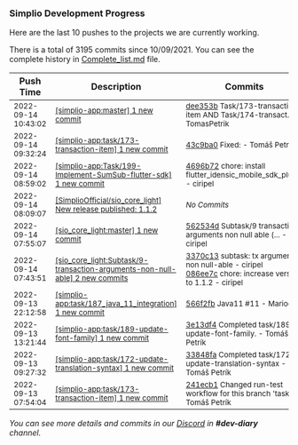 
### Simplio Development Progress

Here are the last 10 pushes to the projects we are currently working.

There is a total of 3195 commits since 10/09/2021. You can see the complete history in
 [Complete_list.md](Complete_list.md) file.

| Push Time | Description | Commits |
| --- | --- | --- |
| <sub>2022-09-14 10:43:02</sub> | <sub>[[simplio-app:master] 1 new commit](https://github.com/SimplioOfficial/simplio-app/commit/dee353bfb31113c937eb9aa0c1a9061fd3e41c78)</sub> | <sub>[dee353b](https://github.com/SimplioOfficial/simplio-app/commit/dee353bfb31113c937eb9aa0c1a9061fd3e41c78) Task/173-transaction-item AND Task/174-transact... - TomasPetrik</sub> |
| <sub>2022-09-14 09:32:24</sub> | <sub>[[simplio-app:task/173\-transaction\-item] 1 new commit](https://github.com/SimplioOfficial/simplio-app/commit/43c9ba0b893088ed7702bf4d0ff7b3f287128643)</sub> | <sub>[43c9ba0](https://github.com/SimplioOfficial/simplio-app/commit/43c9ba0b893088ed7702bf4d0ff7b3f287128643) Fixed: - Tomáš Petrík</sub> |
| <sub>2022-09-14 08:59:02</sub> | <sub>[[simplio-app:Task/199\-Implement\-SumSub\-flutter\-sdk] 1 new commit](https://github.com/SimplioOfficial/simplio-app/commit/4696b72696d065ffe4ca0bf9d705847835ae5695)</sub> | <sub>[4696b72](https://github.com/SimplioOfficial/simplio-app/commit/4696b72696d065ffe4ca0bf9d705847835ae5695) chore: install flutter_idensic_mobile_sdk_plugin - ciripel</sub> |
| <sub>2022-09-14 08:09:07</sub> | <sub>[[SimplioOfficial/sio_core_light] New release published: 1\.1\.2](https://github.com/SimplioOfficial/sio_core_light/releases/tag/1.1.2)</sub> | <sub>_No Commits_</sub> |
| <sub>2022-09-14 07:55:07</sub> | <sub>[[sio_core_light:master] 1 new commit](https://github.com/SimplioOfficial/sio_core_light/commit/562534dd1267ec0bdccf4e14cf2b68dcca39cf76)</sub> | <sub>[562534d](https://github.com/SimplioOfficial/sio_core_light/commit/562534dd1267ec0bdccf4e14cf2b68dcca39cf76) Subtask/9 transaction arguments non null able (... - ciripel</sub> |
| <sub>2022-09-14 07:43:51</sub> | <sub>[[sio_core_light:Subtask/9\-transaction\-arguments\-non\-null\-able] 2 new commits](https://github.com/SimplioOfficial/sio_core_light/compare/fbd8d3b2198b...086ee7c4c103)</sub> | <sub>[3370c13](https://github.com/SimplioOfficial/sio_core_light/commit/3370c1337f686d1e4639095cd964092845b0d7ca) subtask: tx arguments non null-able - ciripel<br>[086ee7c](https://github.com/SimplioOfficial/sio_core_light/commit/086ee7c4c103113d725901be9687c7ec1cd48ece) chore: increase version to 1.1.2 - ciripel</sub> |
| <sub>2022-09-13 22:12:58</sub> | <sub>[[simplio-app:task/187\_java\_11\_integration] 1 new commit](https://github.com/SimplioOfficial/simplio-app/commit/566f2fb15ea3544bf7b8f17a9b97d98ba9e4402b)</sub> | <sub>[566f2fb](https://github.com/SimplioOfficial/simplio-app/commit/566f2fb15ea3544bf7b8f17a9b97d98ba9e4402b) Java11 #11 - MariooW</sub> |
| <sub>2022-09-13 13:21:44</sub> | <sub>[[simplio-app:task/189\-update\-font\-family] 1 new commit](https://github.com/SimplioOfficial/simplio-app/commit/3e13df422fa9831a30ff22739c507e280ef26ce7)</sub> | <sub>[3e13df4](https://github.com/SimplioOfficial/simplio-app/commit/3e13df422fa9831a30ff22739c507e280ef26ce7) Completed task/189-update-font-family. - Tomáš Petrík</sub> |
| <sub>2022-09-13 09:27:32</sub> | <sub>[[simplio-app:task/172\-update\-translation\-syntax] 1 new commit](https://github.com/SimplioOfficial/simplio-app/commit/33848fa50e6f0620d8d7a0a1ef24afbcd6c305bb)</sub> | <sub>[33848fa](https://github.com/SimplioOfficial/simplio-app/commit/33848fa50e6f0620d8d7a0a1ef24afbcd6c305bb) Completed task/172-update-translation-syntax - Tomáš Petrík</sub> |
| <sub>2022-09-13 07:54:04</sub> | <sub>[[simplio-app:task/173\-transaction\-item] 1 new commit](https://github.com/SimplioOfficial/simplio-app/commit/241ecb1212667ac8237a060c27ae5ff2c62d51de)</sub> | <sub>[241ecb1](https://github.com/SimplioOfficial/simplio-app/commit/241ecb1212667ac8237a060c27ae5ff2c62d51de) Changed run-test workflow for this branch 'task... - Tomáš Petrík</sub> |

_You can see more details and commits in our [Discord](https://discord.gg/aKhjuwZmdP) in **#dev-diary** channel._
